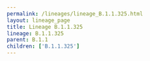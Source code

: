 ```yaml
---
permalink: /lineages/lineage_B.1.1.325.html
layout: lineage_page
title: Lineage B.1.1.325
lineage: B.1.1.325
parent: B.1.1
children: ['B.1.1.325']
---
```

